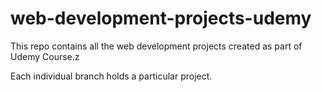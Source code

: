 # web-development-projects-udemy
This repo contains all the web development projects created as part of Udemy Course.z

Each individual branch holds a particular project. 
